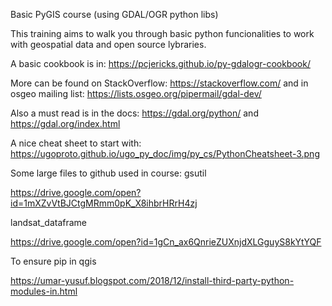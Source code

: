 Basic PyGIS course (using  GDAL/OGR python libs)

This training aims to walk you through basic python funcionalities to work with geospatial data and open source lybraries.

A basic cookbook is in: https://pcjericks.github.io/py-gdalogr-cookbook/

More can be found on StackOverflow: https://stackoverflow.com/
and in osgeo mailing list: https://lists.osgeo.org/pipermail/gdal-dev/

Also a must read is in the docs: https://gdal.org/python/ and https://gdal.org/index.html

A nice cheat sheet to start with: https://ugoproto.github.io/ugo_py_doc/img/py_cs/PythonCheatsheet-3.png


Some large files to github used in course:
gsutil 

https://drive.google.com/open?id=1mXZvVtBJCtgMRmm0pK_X8ihbrHRrH4zj

landsat_dataframe

https://drive.google.com/open?id=1gCn_ax6QnrieZUXnjdXLGguyS8kYtYQF


To ensure pip in qgis

https://umar-yusuf.blogspot.com/2018/12/install-third-party-python-modules-in.html